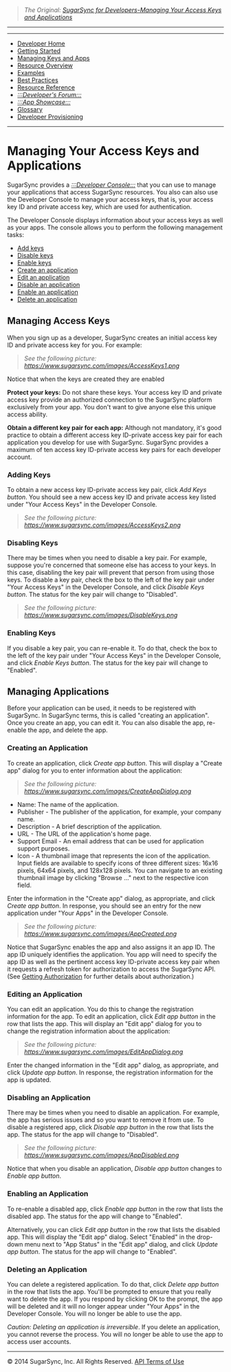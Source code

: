 > *The Original: [SugarSync for Developers-Managing Your Access Keys and Applications](https://www.sugarsync.com/dev/managing-apps.html)*

---

---

* [Developer Home](/source/dev/home.md)
* [Getting Started](/source/dev/getting-started.md)
* [Managing Keys and Apps](/source/dev/managing-apps.md)
* [Resource Overview](/source/dev/resources.md)
* [Examples](/source/dev/using-api.md)
* [Best Practices](/source/dev/best-practices.md)
* [Resource Reference](/source/dev/api/resource-ref.md)
* [*:::Developer's Forum:::*](http://groups.google.com/a/developers.sugarsync.com/group/platform-api/subscribe)
* [*:::App Showcase:::*](https://www.sugarsync.com/partners/)
* [Glossary](/source/dev/glossary.md)
* [Developer Provisioning](/source/dev/dev-provisioning.md)

---

# Managing Your Access Keys and Applications

SugarSync provides a [*:::Developer Console:::*](https://www.sugarsync.com/developer/account) that you can use to manage your applications that access SugarSync resources. You also can also use the Developer Console to manage your access keys, that is, your access key ID and private access key, which are used for authentication.

The Developer Console displays information about your access keys as well as your apps. The console allows you to perform the following management tasks:

* [Add keys](#addkeys)
* [Disable keys](#diablekeys)
* [Enable keys](#enablekeys)
* [Create an application](#createapp)
* [Edit an application](#editapp)
* [Disable an application](#disableapp)
* [Enable an application](#enableapp)
* [Delete an application](#deleteapp)

## Managing Access Keys

When you sign up as a developer, SugarSync creates an initial access key ID and private access key for you. For example:

> *See the following picture: https://www.sugarsync.com/images/AccessKeys1.png*

Notice that when the keys are created they are enabled

**Protect your keys:** Do not share these keys. Your access key ID and private access key provide an authorized connection to the SugarSync platform exclusively from your app. You don't want to give anyone else this unique access ability.

**Obtain a different key pair for each app:** Although not mandatory, it's good practice to obtain a different access key ID-private access key pair for each application you develop for use with SugarSync. SugarSync provides a maximum of ten access key ID-private access key pairs for each developer account.

<a name="addkeys"></a>
### Adding Keys

To obtain a new access key ID-private access key pair, click *Add Keys button*. You should see a new access key ID and private access key listed under "Your Access Keys" in the Developer Console.

> *See the following picture: https://www.sugarsync.com/images/AccessKeys2.png*

<a name="diablekeys"></a>
### Disabling Keys

There may be times when you need to disable a key pair. For example, suppose you're concerned that someone else has access to your keys. In this case, disabling the key pair will prevent that person from using those keys. To disable a key pair, check the box to the left of the key pair under "Your Access Keys" in the Developer Console, and click *Disable Keys button*. The status for the key pair will change to "Disabled".

> *See the following picture: https://www.sugarsync.com/images/DisableKeys.png*

<a name="enablekeys"></a>
### Enabling Keys

If you disable a key pair, you can re-enable it. To do that, check the box to the left of the key pair under "Your Access Keys" in the Developer Console, and click *Enable Keys button*. The status for the key pair will change to "Enabled".

## Managing Applications

Before your application can be used, it needs to be registered with SugarSync. In SugarSync terms, this is called "creating an application". Once you create an app, you can edit it. You can also disable the app, re-enable the app, and delete the app.

<a name="createapp"></a>
### Creating an Application

To create an application, click *Create app button*. This will display a "Create app" dialog for you to enter information about the application:

> *See the following picture: https://www.sugarsync.com/images/CreateAppDialog.png*

* Name: The name of the application.
* Publisher - The publisher of the application, for example, your company name.
* Description - A brief description of the application.
* URL - The URL of the application's home page.
* Support Email - An email address that can be used for application support purposes.
* Icon - A thumbnail image that represents the icon of the application. Input fields are available to specify icons of three different sizes: 16x16 pixels, 64x64 pixels, and 128x128 pixels. You can navigate to an existing thumbnail image by clicking "Browse ..." next to the respective icon field.

Enter the information in the "Create app" dialog, as appropriate, and click *Create app button*. In response, you should see an entry for the new application under "Your Apps" in the Developer Console.

> *See the following picture: https://www.sugarsync.com/images/AppCreated.png*

Notice that SugarSync enables the app and also assigns it an app ID. The app ID uniquely identifies the application. You app will need to specify the app ID as well as the pertinent access key ID-private access key pair when it requests a refresh token for authorization to access the SugarSync API. (See [Getting Authorization](get-auth-token-example.md) for further details about authorization.)

<a name="editapp"></a>
### Editing an Application

You can edit an application. You do this to change the registration information for the app. To edit an application, click *Edit app button* in the row that lists the app. This will display an "Edit app" dialog for you to change the registration information about the application:

> *See the following picture: https://www.sugarsync.com/images/EditAppDialog.png*

Enter the changed information in the "Edit app" dialog, as appropriate, and click *Update app button*. In response, the registration information for the app is updated.

<a name="disableapp"></a>
### Disabling an Application

There may be times when you need to disable an application. For example, the app has serious issues and so you want to remove it from use. To disable a registered app, click *Disable app button* in the row that lists the app. The status for the app will change to "Disabled".

> *See the following picture: https://www.sugarsync.com/images/AppDisabled.png*

Notice that when you disable an application, *Disable app button* changes to *Enable app button*.

<a name="enableapp"></a>
### Enabling an Application

To re-enable a disabled app, click *Enable app button* in the row that lists the disabled app. The status for the app will change to "Enabled".

Alternatively, you can click *Edit app button* in the row that lists the disabled app. This will display the "Edit app" dialog. Select "Enabled" in the drop-down menu next to "App Status" in the "Edit app" dialog, and click *Update app button*. The status for the app will change to "Enabled".

<a name="deleteapp"></a>
### Deleting an Application

You can delete a registered application. To do that, click *Delete app button* in the row that lists the app. You'll be prompted to ensure that you really want to delete the app. If you respond by clicking OK to the prompt, the app will be deleted and it will no longer appear under "Your Apps" in the Developer Console. You will no longer be able to use the app.

*Caution: Deleting an application is irreversible*. If you delete an application, you cannot reverse the process. You will no longer be able to use the app to access user accounts.

---

© 2014 SugarSync, Inc. All Rights Reserved.  [API Terms of Use](/source/dev/terms.md)
